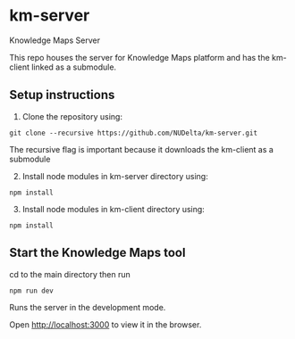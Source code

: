 # km-server
Knowledge Maps Server 

This repo houses the server for Knowledge Maps platform and has the km-client linked as a submodule. 

## Setup instructions
1. Clone the repository using: 

```
git clone --recursive https://github.com/NUDelta/km-server.git
```

The recursive flag is important because it downloads the km-client as a submodule

2. Install node modules in km-server directory using:

```
npm install
```

3. Install node modules in km-client directory using:

```
npm install
```

## Start the Knowledge Maps tool

cd to the main directory then run

```
npm run dev
```

Runs the server in the development mode.

Open [http://localhost:3000](http://localhost:3000) to view it in the browser.
